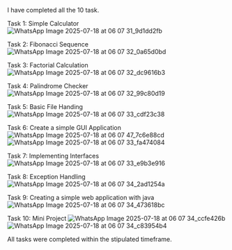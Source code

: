 
I have completed all the 10 task.

Task 1: Simple Calculator
![WhatsApp Image 2025-07-18 at 06 07 31_9d1dd2fb](https://github.com/user-attachments/assets/b712ab32-108b-4bc1-8553-36b71daddbe1)

Task 2:   Fibonacci Sequence
![WhatsApp Image 2025-07-18 at 06 07 32_0a65d0bd](https://github.com/user-attachments/assets/6105f941-b37b-4aac-9c4d-f96e3287277b)

Task 3: Factorial Calculation
![WhatsApp Image 2025-07-18 at 06 07 32_dc9616b3](https://github.com/user-attachments/assets/8a5b29a6-7b2b-47e8-89b8-69bdd1247bd1)

Task 4: Palindrome Checker
![WhatsApp Image 2025-07-18 at 06 07 32_99c80d19](https://github.com/user-attachments/assets/288ba6f3-34c5-4f25-9397-7485dcadb6e5)

Task 5: Basic File Handing
![WhatsApp Image 2025-07-18 at 06 07 33_cdf23c38](https://github.com/user-attachments/assets/7e5c5d00-02f0-4941-9ae7-2f1ad197f694)

Task 6: Create a simple GUI Application
![WhatsApp Image 2025-07-18 at 06 07 47_7c6e88cd](https://github.com/user-attachments/assets/9666dacd-656c-4d62-861b-32d836eaddb9)
![WhatsApp Image 2025-07-18 at 06 07 33_fa474084](https://github.com/user-attachments/assets/410e876e-7f02-4f68-a241-8f85b9b4d171)


Task 7: Implementing Interfaces
![WhatsApp Image 2025-07-18 at 06 07 33_e9b3e916](https://github.com/user-attachments/assets/89f0b40b-4ff6-429b-aeea-bcfcb05898c9)

Task 8: Exception Handling
![WhatsApp Image 2025-07-18 at 06 07 34_2ad1254a](https://github.com/user-attachments/assets/5237583e-8a52-4323-98d9-83fe39f0eee7)


Task 9: Creating a simple web application with java
![WhatsApp Image 2025-07-18 at 06 07 34_473618bc](https://github.com/user-attachments/assets/34a3bac4-56d5-486a-a501-3d4ddf8c2745)


Task 10: Mini Project
![WhatsApp Image 2025-07-18 at 06 07 34_ccfe426b](https://github.com/user-attachments/assets/e7637b8f-65c6-4273-b9e2-568a39cdb33d)
![WhatsApp Image 2025-07-18 at 06 07 34_c83954b4](https://github.com/user-attachments/assets/bbe7c963-4b9f-46c1-9dde-80bd00dde82f)

All tasks were completed within the stipulated timeframe.

